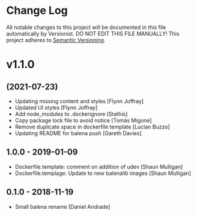 # Change Log

All notable changes to this project will be documented in this file
automatically by Versionist. DO NOT EDIT THIS FILE MANUALLY!
This project adheres to [Semantic Versioning](http://semver.org/).

# v1.1.0
## (2021-07-23)

* Updating missing content and styles [Flynn Joffray]
* Updated UI styles [Flynn Joffray]
* Add node_modules to .dockerignore [Stathis]
* Copy package lock file to avoid notice [Tomás Migone]
* Remove duplicate space in dockerfile template [Lucian Buzzo]
* Updating README for balena push [Gareth Davies]

## 1.0.0 - 2019-01-09

* Dockerfile.template: comment on addition of udev [Shaun Mulligan]
* Dockerfile.templage: Update to new balenalib images [Shaun Mulligan]

## 0.1.0 - 2018-11-19

* Small balena rename [Daniel Andrade]
